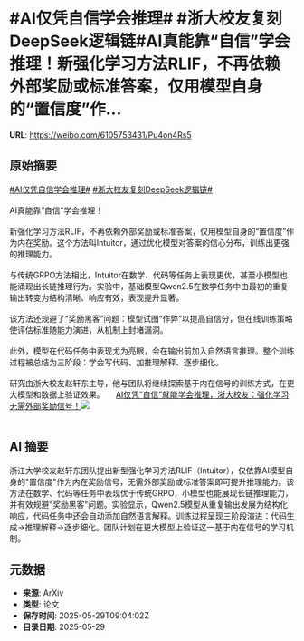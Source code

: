 # #AI仅凭自信学会推理# #浙大校友复刻DeepSeek逻辑链#AI真能靠“自信”学会推理！新强化学习方法RLIF，不再依赖外部奖励或标准答案，仅用模型自身的“置信度”作...

**URL**: https://weibo.com/6105753431/Pu4on4Rs5

## 原始摘要

<a href="https://m.weibo.cn/search?containerid=231522type%3D1%26t%3D10%26q%3D%23AI%E4%BB%85%E5%87%AD%E8%87%AA%E4%BF%A1%E5%AD%A6%E4%BC%9A%E6%8E%A8%E7%90%86%23&amp;extparam=%23AI%E4%BB%85%E5%87%AD%E8%87%AA%E4%BF%A1%E5%AD%A6%E4%BC%9A%E6%8E%A8%E7%90%86%23" data-hide=""><span class="surl-text">#AI仅凭自信学会推理#</span></a> <a href="https://m.weibo.cn/search?containerid=231522type%3D1%26t%3D10%26q%3D%23%E6%B5%99%E5%A4%A7%E6%A0%A1%E5%8F%8B%E5%A4%8D%E5%88%BBDeepSeek%E9%80%BB%E8%BE%91%E9%93%BE%23&amp;extparam=%23%E6%B5%99%E5%A4%A7%E6%A0%A1%E5%8F%8B%E5%A4%8D%E5%88%BBDeepSeek%E9%80%BB%E8%BE%91%E9%93%BE%23" data-hide=""><span class="surl-text">#浙大校友复刻DeepSeek逻辑链#</span></a><br><br>AI真能靠“自信”学会推理！<br><br>新强化学习方法RLIF，不再依赖外部奖励或标准答案，仅用模型自身的“置信度”作为内在奖励。这个方法叫Intuitor，通过优化模型对答案的信心分布，训练出更强的推理能力。<br><br>与传统GRPO方法相比，Intuitor在数学、代码等任务上表现更优，甚至小模型也能涌现出长链推理行为。实验中，基础模型Qwen2.5在数学任务中由最初的重复输出转变为结构清晰、响应有效，表现提升显著。<br><br>该方法还规避了“奖励黑客”问题：模型试图“作弊”以提高自信分，但在线训练策略使评估标准随能力演进，从机制上封堵漏洞。<br><br>此外，模型在代码任务中表现尤为亮眼，会在输出前加入自然语言推理。整个训练过程被总结为三阶段：学会写代码、加推理解释、逐步细化。<br><br>研究由浙大校友赵轩东主导，他与团队将继续探索基于内在信号的训练方式，在更大模型和数据上验证效果。 <a href="https://weibo.com/ttarticle/p/show?id=2309405171667273121813" data-hide=""><span class="url-icon"><img style="width: 1rem;height: 1rem" src="https://h5.sinaimg.cn/upload/2015/09/25/3/timeline_card_small_article_default.png" referrerpolicy="no-referrer"></span><span class="surl-text">AI仅凭“自信”就能学会推理，浙大校友：强化学习无需外部奖励信号！</span></a><img style="" src="https://tvax2.sinaimg.cn/large/006Fd7o3gy1i1wevuj4rkj30fs08waal.jpg" referrerpolicy="no-referrer"><br><br>

## AI 摘要

浙江大学校友赵轩东团队提出新型强化学习方法RLIF（Intuitor），仅依靠AI模型自身的"置信度"作为内在奖励信号，无需外部奖励或标准答案即可提升推理能力。该方法在数学、代码等任务中表现优于传统GRPO，小模型也能展现长链推理能力，并有效规避"奖励黑客"问题。实验显示，Qwen2.5模型从重复输出发展为结构化响应，代码任务中还会自动添加自然语言解释。训练过程呈现三阶段演进：代码生成→推理解释→逐步细化。团队计划在更大模型上验证这一基于内在信号的学习机制。

## 元数据

- **来源**: ArXiv
- **类型**: 论文
- **保存时间**: 2025-05-29T09:04:02Z
- **目录日期**: 2025-05-29
